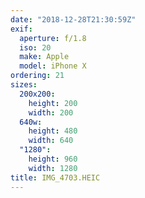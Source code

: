 ```yaml
---
date: "2018-12-28T21:30:59Z"
exif:
  aperture: f/1.8
  iso: 20
  make: Apple
  model: iPhone X
ordering: 21
sizes:
  200x200:
    height: 200
    width: 200
  640w:
    height: 480
    width: 640
  "1280":
    height: 960
    width: 1280
title: IMG_4703.HEIC
---
```

